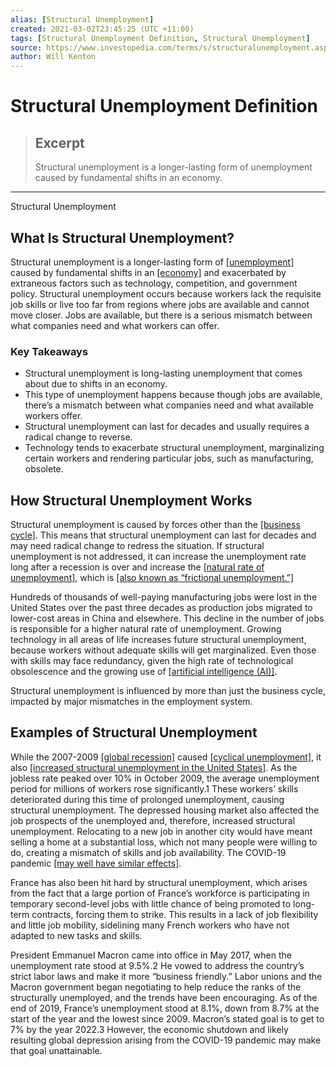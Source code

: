 ```yaml
---
alias: [Structural Unemployment]
created: 2021-03-02T23:45:25 (UTC +11:00)
tags: [Structural Unemployment Definition, Structural Unemployment]
source: https://www.investopedia.com/terms/s/structuralunemployment.asp
author: Will Kenton
---
```


# Structural Unemployment Definition

> ## Excerpt
> Structural unemployment is a longer-lasting form of unemployment caused by fundamental shifts in an economy.

---

Structural Unemployment
## What Is Structural Unemployment?

Structural unemployment is a longer-lasting form of [[unemployment]](https://www.investopedia.com/terms/u/unemployment.asp) caused by fundamental shifts in an [[economy]](https://www.investopedia.com/terms/e/economy.asp) and exacerbated by extraneous factors such as technology, competition, and government policy. Structural unemployment occurs because workers lack the requisite job skills or live too far from regions where jobs are available and cannot move closer. Jobs are available, but there is a serious mismatch between what companies need and what workers can offer.

### Key Takeaways

-   Structural unemployment is long-lasting unemployment that comes about due to shifts in an economy.
-   This type of unemployment happens because though jobs are available, there’s a mismatch between what companies need and what available workers offer.
-   Structural unemployment can last for decades and usually requires a radical change to reverse.
-   Technology tends to exacerbate structural unemployment, marginalizing certain workers and rendering particular jobs, such as manufacturing, obsolete.

## How Structural Unemployment Works

Structural unemployment is caused by forces other than the [[business cycle]](https://www.investopedia.com/video/play/business-cycle/). This means that structural unemployment can last for decades and may need radical change to redress the situation. If structural unemployment is not addressed, it can increase the unemployment rate long after a recession is over and increase the [[natural rate of unemployment]](https://www.investopedia.com/video/play/natural-unemployment/), which is [[also known as “frictional unemployment.”]](https://www.investopedia.com/ask/answers/050115/what-difference-between-frictional-unemployment-and-structural-unemployment.asp)

Hundreds of thousands of well-paying manufacturing jobs were lost in the United States over the past three decades as production jobs migrated to lower-cost areas in China and elsewhere. This decline in the number of jobs is responsible for a higher natural rate of unemployment. Growing technology in all areas of life increases future structural unemployment, because workers without adequate skills will get marginalized. Even those with skills may face redundancy, given the high rate of technological obsolescence and the growing use of [[artificial intelligence (AI)]](https://www.investopedia.com/terms/a/artificial-intelligence-ai.asp).

Structural unemployment is influenced by more than just the business cycle, impacted by major mismatches in the employment system.

## Examples of Structural Unemployment

While the 2007-2009 [[global recession]](https://www.investopedia.com/terms/g/global-recession.asp) caused [[cyclical unemployment]](https://www.investopedia.com/terms/c/cyclicalunemployment.asp), it also [[increased structural unemployment in the United States]](https://www.investopedia.com/ask/answers/050715/how-did-great-recession-affect-structural-unemployment.asp). As the jobless rate peaked over 10% in October 2009, the average unemployment period for millions of workers rose significantly.1 These workers’ skills deteriorated during this time of prolonged unemployment, causing structural unemployment. The depressed housing market also affected the job prospects of the unemployed and, therefore, increased structural unemployment. Relocating to a new job in another city would have meant selling a home at a substantial loss, which not many people were willing to do, creating a mismatch of skills and job availability. The COVID-19 pandemic [[may well have similar effects]](https://www.investopedia.com/special-economic-impact-of-pandemics-4800597).

France has also been hit hard by structural unemployment, which arises from the fact that a large portion of France’s workforce is participating in temporary second-level jobs with little chance of being promoted to long-term contracts, forcing them to strike. This results in a lack of job flexibility and little job mobility, sidelining many French workers who have not adapted to new tasks and skills.

President Emmanuel Macron came into office in May 2017, when the unemployment rate stood at 9.5%.2 He vowed to address the country’s strict labor laws and make it more “business friendly.” Labor unions and the Macron government began negotiating to help reduce the ranks of the structurally unemployed, and the trends have been encouraging. As of the end of 2019, France’s unemployment stood at 8.1%, down from 8.7% at the start of the year and the lowest since 2009. Macron’s stated goal is to get to 7% by the year 2022.3 However, the economic shutdown and likely resulting global depression arising from the COVID-19 pandemic may make that goal unattainable.
